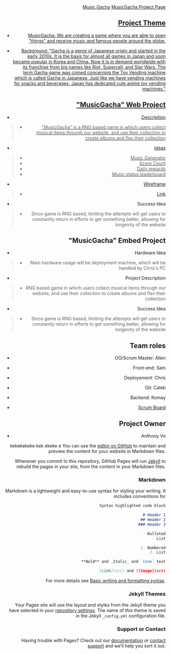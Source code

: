 <div style="text-align: right"> <a href="https://zenxha.github.io/musicgacha/"> Music Gacha</a> <a href="https://zenxha.github.io/musicgacha/requirements> Requirements</a> </div>

# MusicGacha Project Page

## Project Theme

- MusicGacha: We are creating a game where you are able to open "things" and receive music and famous people around the globe. 

- Background: "Gacha is a genre of Japanese origin and started in the early 2010s. It is the basis for almost all games in Japan and soon became popular in Korea and China. Now it is in demand worldwide with its franchise from big names like Riot, Supercell, and Star Wars. The term Gacha game was coined concerning the Toy Vending machine which is called Gacha in Japanese. Just like we have vending machines for snacks and beverages, Japan has dedicated cute anime toy vending machines."

## "MusicGacha" Web Project
- Description
>- "MusicGacha" is a RNG based game in which users collect musical items through our website, and use their collection to create albums and flex their collection
- Ideas
>- Music Generator
>- Score Count
>- Daily rewards 
>- Music status leaderboard
- Wireframe
>- [Link](https://docs.google.com/drawings/d/1P2ML0Y_km3a5HOfutYesQBR4NQzErJmFBnSVdPxDsAE/edit?usp=sharing)
- Success Idea
>- Since game is RNG based, limiting the attempts will get users to constantly return in efforts to get something better, allowing for longevity of the website

## "MusicGacha" Embed Project
- Hardware Idea
>- Main hardware usage will be deployment machine, which will be handled by Chris's PC
- Project Description
>- RNG based game in which users collect musical items through our website, and use their collection to create albums and flex their collection
- Success Idea
>- Since game is RNG based, limiting the attempts will get users to constantly return in efforts to get something better, allowing for longevity of the website

## Team roles

- OO/Scrum Master: Allen
- Front-end: Sam

- Deployement: Chris

- Git: Caleb

- Backend: Komay

- [Scrum Board](https://github.com/zenxha/musicgacha/projects/1)
## Project Owner
- Anthony Vo


kekekekeke
kek
ekeke
e
You can use the [editor on GitHub](https://github.com/zenxha/musicgacha/edit/gh-pages/index.md) to maintain and preview the content for your website in Markdown files.

Whenever you commit to this repository, GitHub Pages will run [Jekyll](https://jekyllrb.com/) to rebuild the pages in your site, from the content in your Markdown files.

### Markdown

Markdown is a lightweight and easy-to-use syntax for styling your writing. It includes conventions for

```markdown
Syntax highlighted code block

# Header 1
## Header 2
### Header 3

- Bulleted
- List

1. Numbered
2. List

**Bold** and _Italic_ and `Code` text

[Link](url) and ![Image](src)
```

For more details see [Basic writing and formatting syntax](https://docs.github.com/en/github/writing-on-github/getting-started-with-writing-and-formatting-on-github/basic-writing-and-formatting-syntax).

### Jekyll Themes

Your Pages site will use the layout and styles from the Jekyll theme you have selected in your [repository settings](https://github.com/zenxha/musicgacha/settings/pages). The name of this theme is saved in the Jekyll `_config.yml` configuration file.

### Support or Contact

Having trouble with Pages? Check out our [documentation](https://docs.github.com/categories/github-pages-basics/) or [contact support](https://support.github.com/contact) and we’ll help you sort it out.
